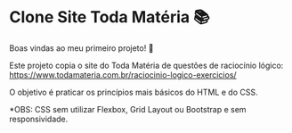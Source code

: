 # Clone Site Toda Matéria :books:
Boas vindas ao meu primeiro projeto! :paperclip:

Este projeto copia o site do Toda Matéria de questões de raciocínio lógico: https://www.todamateria.com.br/raciocinio-logico-exercicios/

O objetivo é praticar os princípios mais básicos do HTML e do CSS. 

*OBS: CSS sem utilizar Flexbox, Grid Layout ou Bootstrap e sem responsividade.

